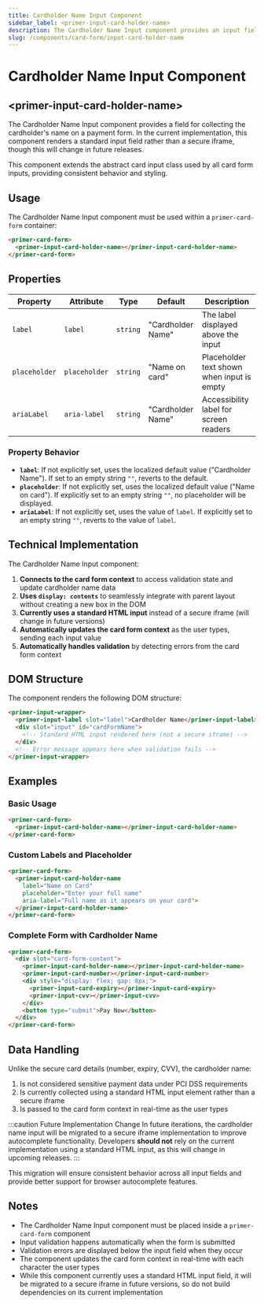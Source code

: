 ```yaml
---
title: Cardholder Name Input Component
sidebar_label: <primer-input-card-holder-name>
description: The Cardholder Name Input component provides an input field for collecting the cardholder's name on a payment form.
slug: /components/card-form/input-card-holder-name
---
```


# Cardholder Name Input Component
## \<primer-input-card-holder-name\>

The Cardholder Name Input component provides a field for collecting the cardholder's name on a payment form. In the current implementation, this component renders a standard input field rather than a secure iframe, though this will change in future releases.

This component extends the abstract card input class used by all card form inputs, providing consistent behavior and styling.

## Usage

The Cardholder Name Input component must be used within a `primer-card-form` container:

```html
<primer-card-form>
  <primer-input-card-holder-name></primer-input-card-holder-name>
</primer-card-form>
```

## Properties

| Property      | Attribute     | Type     | Default           | Description                                |
|---------------|---------------|----------|-------------------|--------------------------------------------|
| `label`       | `label`       | `string` | "Cardholder Name" | The label displayed above the input        |
| `placeholder` | `placeholder` | `string` | "Name on card"    | Placeholder text shown when input is empty |
| `ariaLabel`   | `aria-label`  | `string` | "Cardholder Name" | Accessibility label for screen readers     |

### Property Behavior

- **`label`**: If not explicitly set, uses the localized default value ("Cardholder Name"). If set to an empty string `""`, reverts to the default.
- **`placeholder`**: If not explicitly set, uses the localized default value ("Name on card"). If explicitly set to an empty string `""`, no placeholder will be displayed.
- **`ariaLabel`**: If not explicitly set, uses the value of `label`. If explicitly set to an empty string `""`, reverts to the value of `label`.

## Technical Implementation

The Cardholder Name Input component:

1. **Connects to the card form context** to access validation state and update cardholder name data
2. **Uses `display: contents`** to seamlessly integrate with parent layout without creating a new box in the DOM
3. **Currently uses a standard HTML input** instead of a secure iframe (will change in future versions)
4. **Automatically updates the card form context** as the user types, sending each input value
5. **Automatically handles validation** by detecting errors from the card form context

## DOM Structure

The component renders the following DOM structure:

```html
<primer-input-wrapper>
  <primer-input-label slot="label">Cardholder Name</primer-input-label>
  <div slot="input" id="cardFormName">
    <!-- Standard HTML input rendered here (not a secure iframe) -->
  </div>
  <!-- Error message appears here when validation fails -->
</primer-input-wrapper>
```

## Examples

### Basic Usage

```html
<primer-card-form>
  <primer-input-card-holder-name></primer-input-card-holder-name>
</primer-card-form>
```

### Custom Labels and Placeholder

```html
<primer-card-form>
  <primer-input-card-holder-name
    label="Name on Card"
    placeholder="Enter your full name"
    aria-label="Full name as it appears on your card">
  </primer-input-card-holder-name>
</primer-card-form>
```

### Complete Form with Cardholder Name

```html
<primer-card-form>
  <div slot="card-form-content">
    <primer-input-card-holder-name></primer-input-card-holder-name>
    <primer-input-card-number></primer-input-card-number>
    <div style="display: flex; gap: 8px;">
      <primer-input-card-expiry></primer-input-card-expiry>
      <primer-input-cvv></primer-input-cvv>
    </div>
    <button type="submit">Pay Now</button>
  </div>
</primer-card-form>
```

## Data Handling

Unlike the secure card details (number, expiry, CVV), the cardholder name:

1. Is not considered sensitive payment data under PCI DSS requirements
2. Is currently collected using a standard HTML input element rather than a secure iframe
3. Is passed to the card form context in real-time as the user types

:::caution Future Implementation Change
In future iterations, the cardholder name input will be migrated to a secure iframe implementation to improve autocomplete functionality. Developers **should not** rely on the current implementation using a standard HTML input, as this will change in upcoming releases.
:::

This migration will ensure consistent behavior across all input fields and provide better support for browser autocomplete features.

## Notes

- The Cardholder Name Input component must be placed inside a `primer-card-form` component
- Input validation happens automatically when the form is submitted
- Validation errors are displayed below the input field when they occur
- The component updates the card form context in real-time with each character the user types
- While this component currently uses a standard HTML input field, it will be migrated to a secure iframe in future versions, so do not build dependencies on its current implementation
